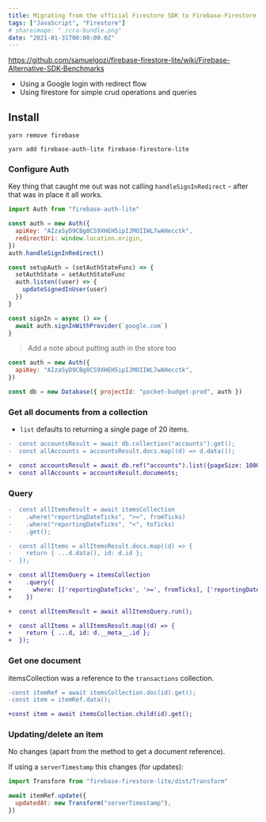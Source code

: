 ```yaml
---
title: Migrating from the official Firestore SDK to Firebase-Firestore-Lite
tags: ["JavaScript", "Firestore"]
# shareimage: "./cra-bundle.png"
date: "2021-01-31T00:00:00.0Z"
---
```


https://github.com/samuelgozi/firebase-firestore-lite/wiki/Firebase-Alternative-SDK-Benchmarks

- Using a Google login with redirect flow
- Using firestore for simple crud operations and queries

## Install

```
yarn remove firebase

yarn add firebase-auth-lite firebase-firestore-lite
```

### Configure Auth

Key thing that caught me out was not calling `handleSignInRedirect` - after that was in place it all works.

```javascript
import Auth from "firebase-auth-lite"

const auth = new Auth({
  apiKey: "AIzaSyD9CBg8CS9XHEH5ipIJMOIIWL7wAHecctk",
  redirectUri: window.location.origin,
})
auth.handleSignInRedirect()

const setupAuth = (setAuthStateFunc) => {
  setAuthState = setAuthStateFunc
  auth.listen((user) => {
    updateSignedInUser(user)
  })
}

const signIn = async () => {
  await auth.signInWithProvider(`google.com`)
}
```

> Add a note about putting auth in the store too

```javascript
const auth = new Auth({
  apiKey: "AIzaSyD9CBg8CS9XHEH5ipIJMOIIWL7wAHecctk",
})

const db = new Database({ projectId: "pocket-budget-prod", auth })
```

### Get all documents from a collection

- `list` defaults to returning a single page of 20 items.

```diff
-  const accountsResult = await db.collection("accounts").get();
-  const allAccounts = accountsResult.docs.map((d) => d.data());

+  const accountsResult = await db.ref("accounts").list({pageSize: 1000});
+  const allAccounts = accountsResult.documents;
```

### Query

```diff
-  const allItemsResult = await itemsCollection
-    .where("reportingDateTicks", ">=", fromTicks)
-    .where("reportingDateTicks", "<", toTicks)
-    .get();

-  const allItems = allItemsResult.docs.map((d) => {
-    return { ...d.data(), id: d.id };
-  });

+  const allItemsQuery = itemsCollection
+    .query({
+      where: [['reportingDateTicks', '>=', fromTicks], ['reportingDateTicks', '<=', toTicks]]
+    })

+  const allItemsResult = await allItemsQuery.run();

+  const allItems = allItemsResult.map((d) => {
+    return { ...d, id: d.__meta__.id };
+  });
```

### Get one document

itemsCollection was a reference to the `transactions` collection.

```diff
-const itemRef = await itemsCollection.doc(id).get();
-const item = itemRef.data();

+const item = await itemsCollection.child(id).get();
```

### Updating/delete an item

No changes (apart from the method to get a document reference).

If using a `serverTimestamp` this changes (for updates):

```javascript
import Transform from "firebase-firestore-lite/dist/Transform"

await itemRef.update({
  updatedAt: new Transform("serverTimestamp"),
})
```
